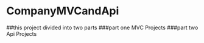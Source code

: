 # CompanyMVCandApi
##this project divided into two parts
###part one MVC Projects
###part two Api Projects
